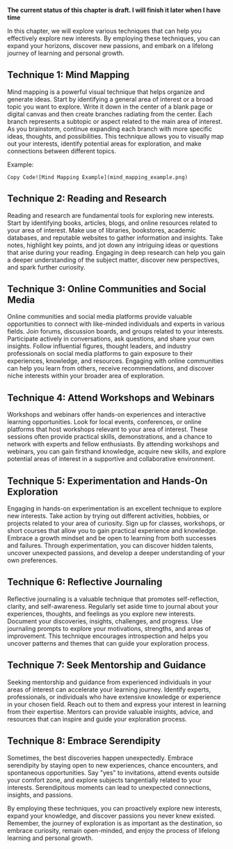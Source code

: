 **The current status of this chapter is draft. I will finish it later when I have time**

In this chapter, we will explore various techniques that can help you effectively explore new interests. By employing these techniques, you can expand your horizons, discover new passions, and embark on a lifelong journey of learning and personal growth.

Technique 1: Mind Mapping
-------------------------

Mind mapping is a powerful visual technique that helps organize and generate ideas. Start by identifying a general area of interest or a broad topic you want to explore. Write it down in the center of a blank page or digital canvas and then create branches radiating from the center. Each branch represents a subtopic or aspect related to the main area of interest. As you brainstorm, continue expanding each branch with more specific ideas, thoughts, and possibilities. This technique allows you to visually map out your interests, identify potential areas for exploration, and make connections between different topics.

Example:

    Copy Code![Mind Mapping Example](mind_mapping_example.png)

Technique 2: Reading and Research
---------------------------------

Reading and research are fundamental tools for exploring new interests. Start by identifying books, articles, blogs, and online resources related to your area of interest. Make use of libraries, bookstores, academic databases, and reputable websites to gather information and insights. Take notes, highlight key points, and jot down any intriguing ideas or questions that arise during your reading. Engaging in deep research can help you gain a deeper understanding of the subject matter, discover new perspectives, and spark further curiosity.

Technique 3: Online Communities and Social Media
------------------------------------------------

Online communities and social media platforms provide valuable opportunities to connect with like-minded individuals and experts in various fields. Join forums, discussion boards, and groups related to your interests. Participate actively in conversations, ask questions, and share your own insights. Follow influential figures, thought leaders, and industry professionals on social media platforms to gain exposure to their experiences, knowledge, and resources. Engaging with online communities can help you learn from others, receive recommendations, and discover niche interests within your broader area of exploration.

Technique 4: Attend Workshops and Webinars
------------------------------------------

Workshops and webinars offer hands-on experiences and interactive learning opportunities. Look for local events, conferences, or online platforms that host workshops relevant to your area of interest. These sessions often provide practical skills, demonstrations, and a chance to network with experts and fellow enthusiasts. By attending workshops and webinars, you can gain firsthand knowledge, acquire new skills, and explore potential areas of interest in a supportive and collaborative environment.

Technique 5: Experimentation and Hands-On Exploration
-----------------------------------------------------

Engaging in hands-on experimentation is an excellent technique to explore new interests. Take action by trying out different activities, hobbies, or projects related to your area of curiosity. Sign up for classes, workshops, or short courses that allow you to gain practical experience and knowledge. Embrace a growth mindset and be open to learning from both successes and failures. Through experimentation, you can discover hidden talents, uncover unexpected passions, and develop a deeper understanding of your own preferences.

Technique 6: Reflective Journaling
----------------------------------

Reflective journaling is a valuable technique that promotes self-reflection, clarity, and self-awareness. Regularly set aside time to journal about your experiences, thoughts, and feelings as you explore new interests. Document your discoveries, insights, challenges, and progress. Use journaling prompts to explore your motivations, strengths, and areas of improvement. This technique encourages introspection and helps you uncover patterns and themes that can guide your exploration process.

Technique 7: Seek Mentorship and Guidance
-----------------------------------------

Seeking mentorship and guidance from experienced individuals in your areas of interest can accelerate your learning journey. Identify experts, professionals, or individuals who have extensive knowledge or experience in your chosen field. Reach out to them and express your interest in learning from their expertise. Mentors can provide valuable insights, advice, and resources that can inspire and guide your exploration process.

Technique 8: Embrace Serendipity
--------------------------------

Sometimes, the best discoveries happen unexpectedly. Embrace serendipity by staying open to new experiences, chance encounters, and spontaneous opportunities. Say "yes" to invitations, attend events outside your comfort zone, and explore subjects tangentially related to your interests. Serendipitous moments can lead to unexpected connections, insights, and passions.

By employing these techniques, you can proactively explore new interests, expand your knowledge, and discover passions you never knew existed. Remember, the journey of exploration is as important as the destination, so embrace curiosity, remain open-minded, and enjoy the process of lifelong learning and personal growth.
